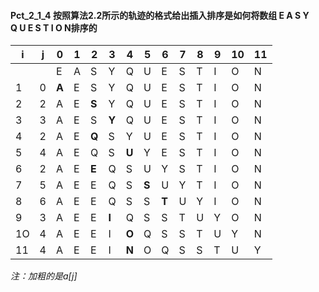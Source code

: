 #### Pct_2_1_4 按照算法2.2所示的轨迹的格式给出插入排序是如何将数组 E A S Y<br/>Q U E S T I O N排序的

| i | j | 0 | 1 | 2 | 3 | 4 | 5 | 6 | 7 | 8 | 9 | 10 | 11 |
|---|---|---|---|---|---|---|---|---|---|---|---|----|----|
|   |   | E | A | S | Y | Q | U | E | S | T | I | O  |  N |
| 1 | 0 |**A**| E | S | Y | Q | U | E | S | T | I | O  | N  |
| 2 | 2 | A | E |**S**| Y | Q | U | E | S | T | I | O  | N  |
| 3 | 3 | A | E | S |**Y**| Q | U | E | S | T | I | O  | N  |
| 4 | 2 | A | E |**Q**| S | Y | U | E | S | T | I | O  | N  |
| 5 | 4 | A | E | Q | S |**U**| Y | E | S | T | I | O  | N  |
| 6 | 2 | A | E |**E**| Q | S | U | Y | S | T | I | O  | N  |
| 7 | 5 | A | E | E | Q | S |**S**| U | Y | T | I | O  | N  |
| 8 | 6 | A | E | E | Q | S | S |**T**| U | Y | I | O  | N  |
| 9 | 3 | A | E | E |**I**| Q | S | S | T | U | Y | O  | N  |
| 1O | 4 | A | E | E | I |**O**| Q | S | S | T | U | Y | N  |
| 11 | 4 | A | E | E | I |**N**| O | Q | S | S | T | U | Y  |

*注：加粗的是a[j]*
